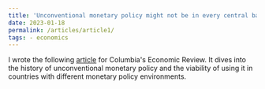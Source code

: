 ```yaml
---
title: 'Unconventional monetary policy might not be in every central banker's toolbox'
date: 2023-01-18
permalink: /articles/article1/
tags: - economics
---
```

I wrote the following [article](https://columbiaeconreview.com/post/63c758cd171e1400088161dd) for Columbia's Economic Review. It dives into the history of unconventional monetary policy and the viability of using it in countries with different monetary policy environments.
